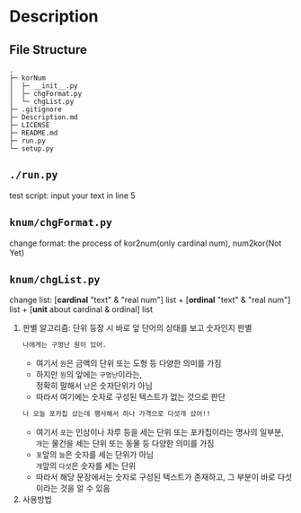 # Description
## File Structure
```
.
├─ korNum
│  ├─ __init__.py
│  ├─ chgFormat.py
│  └─ chgList.py
├─ .gitignore
├─ Description.md
├─ LICENSE
├─ README.md
├─ run.py  
└─ setup.py
```

## ```./run.py```
test script: input your text in line 5
## ```knum/chgFormat.py```
change format: the process of kor2num(only cardinal num), num2kor(Not Yet)
## ```knum/chgList.py```
change list: [**cardinal** "text" & "real num"] list + [**ordinal** "text" & "real num"] list + [**unit** about cardinal & ordinal] list
1. 판별 알고리즘: 단위 등장 시 바로 앞 단어의 상태를 보고 숫자인지 판별
   ```bash
   나에게는 구멍난 원이 있어.
   ```
   * 여기서 ```원```은 금액의 단위 또는 도형 등 다양한 의미를 가짐
   * 하지만 ```원```의 앞에는 ```구멍난```이라는,<br>정확히 말해서 ```난```은 숫자단위가 아님
   * 따라서 여기에는 숫자로 구성된 텍스트가 없는 것으로 판단
   ```bash
   나 오늘 포카칩 샀는데 행사해서 하나 가격으로 다섯개 샀어!!
   ``` 
   * 여기서 ```포```는 인삼이나 자루 등을 세는 단위 또는 포카칩이라는 명사의 일부분,<br>```개```는 물건을 세는 단위 또는 동물 등 다양한 의미를 가짐
   * ```포```앞의 ```늘```은 숫자를 세는 단위가 아님<br>```개```앞의 ```다섯```은 숫자를 세는 단위
   * 따라서 해당 문장에서는 숫자로 구성된 텍스트가 존재하고, 그 부분이 바로 다섯이라는 것을 알 수 있음
2. 사용방법